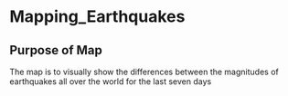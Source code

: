 # Mapping_Earthquakes
## Purpose of Map
The map is to visually show the differences between the magnitudes of earthquakes all over the world for the last seven days 
